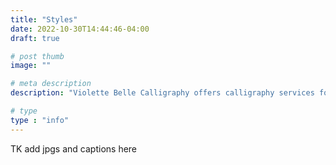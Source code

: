 ```yaml
---
title: "Styles"
date: 2022-10-30T14:44:46-04:00
draft: true

# post thumb
image: ""

# meta description
description: "Violette Belle Calligraphy offers calligraphy services for personal stationery, weddings, and other life events."

# type
type : "info"
---
```

TK add jpgs and captions here